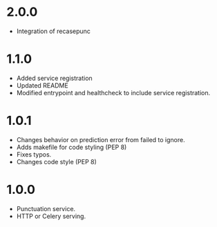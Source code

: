 # 2.0.0
- Integration of recasepunc

# 1.1.0
- Added service registration
- Updated README
- Modified entrypoint and healthcheck to include service registration.

# 1.0.1
- Changes behavior on prediction error from failed to ignore.
- Adds makefile for code styling (PEP 8)
- Fixes typos.
- Changes code style (PEP 8)

# 1.0.0
- Punctuation service.
- HTTP or Celery serving.